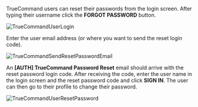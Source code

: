 &NewLine;

TrueCommand users can reset their passwords from the login screen.
After typing their username click the **FORGOT PASSWORD** button. 

![TrueCommandUserLogin](/images/TrueCommand/2.1/Login.png "TrueCommand User Login")

Enter the user email address (or where you want to send the reset login code). 

![TrueCommandSendResetPasswordEmail](/images/TrueCommand/2.1/SendResetPasswordEmail.png "TrueCommand Send Reset Password Email")

An **[AUTH] TrueCommand Password Reset** email should arrive with the reset password login code. After receiving the code, enter the user name in the login screen and the reset password code and click **SIGN IN**. The user can then go to their profile to change their password.

![TrueCommandUserResetPassword](/images/TrueCommand/2.1/ChangeUserPW.png "TrueCommand User Reset Password")
